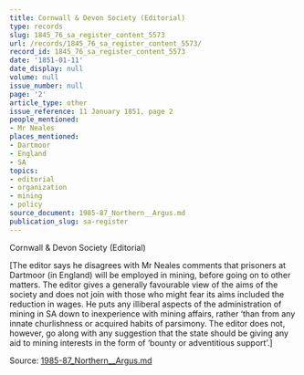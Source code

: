 ```yaml
---
title: Cornwall & Devon Society (Editorial)
type: records
slug: 1845_76_sa_register_content_5573
url: /records/1845_76_sa_register_content_5573/
record_id: 1845_76_sa_register_content_5573
date: '1851-01-11'
date_display: null
volume: null
issue_number: null
page: '2'
article_type: other
issue_reference: 11 January 1851, page 2
people_mentioned:
- Mr Neales
places_mentioned:
- Dartmoor
- England
- SA
topics:
- editorial
- organization
- mining
- policy
source_document: 1985-87_Northern__Argus.md
publication_slug: sa-register
---
```


Cornwall & Devon Society (Editorial)

[The editor says he disagrees with Mr Neales comments that prisoners at Dartmoor (in England) will be employed in mining, before going on to other matters.  The editor gives a generally favourable view of the aims of the society and does not join with those who might fear its aims included the reduction in wages.  He puts any illiberal aspects of the administration of mining in SA down to inexperience with mining affairs, rather ‘than from any innate churlishness or acquired habits of parsimony.  The editor does not, however, go along with any suggestion that the state should be giving any aid to mining interests in the form of ‘bounty or adventitious support’.]

Source: [1985-87_Northern__Argus.md](/downloads/markdown/1985-87_Northern__Argus.md)
